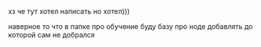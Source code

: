

хз че тут хотел написать но хотел)))


наверное то что в папке про обучение буду базу про ноде добавлять до которой сам не добрался